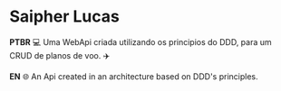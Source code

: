 # Saipher Lucas
**PTBR**
:computer: Uma WebApi criada utilizando os principios do DDD, para um CRUD de planos de voo. :airplane:

**EN**
:globe_with_meridians: An Api created in an architecture based on DDD's principles.
